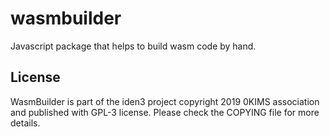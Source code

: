 ﻿# wasmbuilder

Javascript package that helps to build wasm code by hand.


## License

WasmBuilder is part of the iden3 project copyright 2019 0KIMS association and published with GPL-3 license. Please check the COPYING file for more details.

